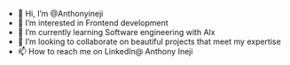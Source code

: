 - 👋 Hi, I’m @Anthonyineji
- 👀 I’m interested in Frontend development
- 🌱 I’m currently learning Software engineering with Alx
- 💞️ I’m looking to collaborate on beautiful projects that meet my expertise
- 📫 How to reach me on LinkedIn@ Anthony Ineji

<!---
Anthonyineji/Anthonyineji is a ✨ special ✨ repository because its `README.md` (this file) appears on your GitHub profile.
You can click the Preview link to take a look at your changes.
--->
